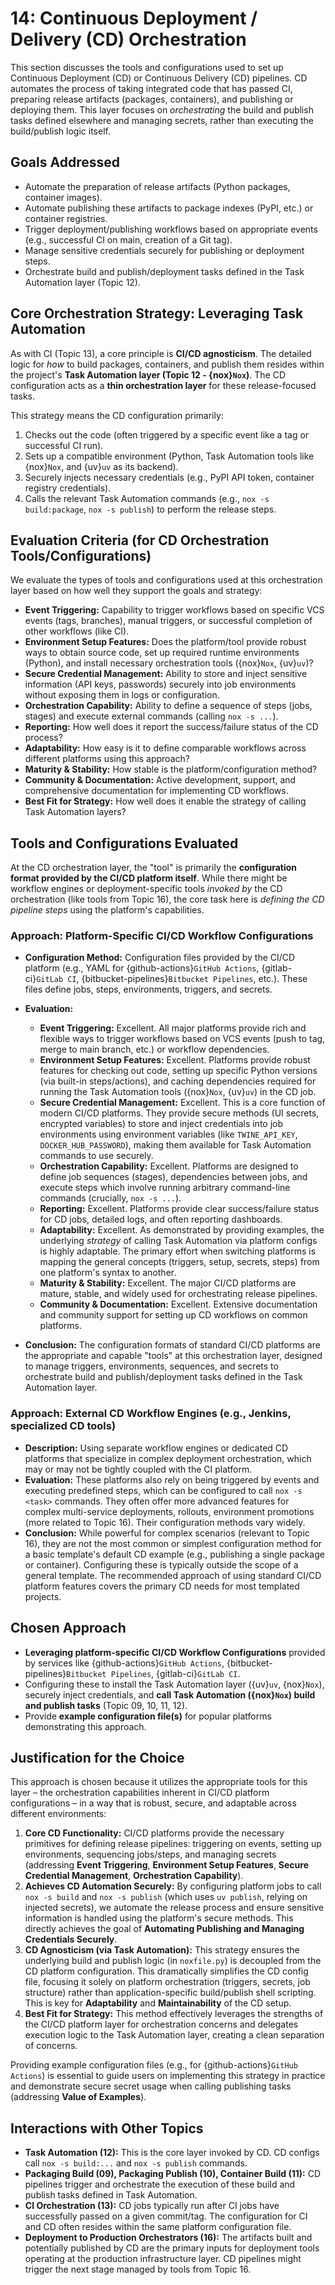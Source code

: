 # 14: Continuous Deployment / Delivery (CD) Orchestration

This section discusses the tools and configurations used to set up Continuous Deployment (CD) or Continuous Delivery (CD) pipelines. CD automates the process of taking integrated code that has passed CI, preparing release artifacts (packages, containers), and publishing or deploying them. This layer focuses on _orchestrating_ the build and publish tasks defined elsewhere and managing secrets, rather than executing the build/publish logic itself.

## Goals Addressed

- Automate the preparation of release artifacts (Python packages, container images).
- Automate publishing these artifacts to package indexes (PyPI, etc.) or container registries.
- Trigger deployment/publishing workflows based on appropriate events (e.g., successful CI on main, creation of a Git tag).
- Manage sensitive credentials securely for publishing or deployment steps.
- Orchestrate build and publish/deployment tasks defined in the Task Automation layer (Topic 12).

## Core Orchestration Strategy: Leveraging Task Automation

As with CI (Topic 13), a core principle is **CI/CD agnosticism**. The detailed logic for _how_ to build packages, containers, and publish them resides within the project's **Task Automation layer (Topic 12 - {nox}`Nox`)**. The CD configuration acts as a **thin orchestration layer** for these release-focused tasks.

This strategy means the CD configuration primarily:

1.  Checks out the code (often triggered by a specific event like a tag or successful CI run).
2.  Sets up a compatible environment (Python, Task Automation tools like {nox}`Nox`, and {uv}`uv` as its backend).
3.  Securely injects necessary credentials (e.g., PyPI API token, container registry credentials).
4.  Calls the relevant Task Automation commands (e.g., `nox -s build:package`, `nox -s publish`) to perform the release steps.

## Evaluation Criteria (for CD Orchestration Tools/Configurations)

We evaluate the types of tools and configurations used at this orchestration layer based on how well they support the goals and strategy:

- **Event Triggering:** Capability to trigger workflows based on specific VCS events (tags, branches), manual triggers, or successful completion of other workflows (like CI).
- **Environment Setup Features:** Does the platform/tool provide robust ways to obtain source code, set up required runtime environments (Python), and install necessary orchestration tools ({nox}`Nox`, {uv}`uv`)?
- **Secure Credential Management:** Ability to store and inject sensitive information (API keys, passwords) securely into job environments without exposing them in logs or configuration.
- **Orchestration Capability:** Ability to define a sequence of steps (jobs, stages) and execute external commands (calling `nox -s ...`).
- **Reporting:** How well does it report the success/failure status of the CD process?
- **Adaptability:** How easy is it to define comparable workflows across different platforms using this approach?
- **Maturity & Stability:** How stable is the platform/configuration method?
- **Community & Documentation:** Active development, support, and comprehensive documentation for implementing CD workflows.
- **Best Fit for Strategy:** How well does it enable the strategy of calling Task Automation layers?

## Tools and Configurations Evaluated

At the CD orchestration layer, the "tool" is primarily the **configuration format provided by the CI/CD platform itself**. While there might be workflow engines or deployment-specific tools _invoked by_ the CD orchestration (like tools from Topic 16), the core task here is _defining the CD pipeline steps_ using the platform's capabilities.

### Approach: Platform-Specific CI/CD Workflow Configurations

- **Configuration Method:** Configuration files provided by the CI/CD platform (e.g., YAML for {github-actions}`GitHub Actions`, {gitlab-ci}`GitLab CI`, {bitbucket-pipelines}`Bitbucket Pipelines`, etc.). These files define jobs, steps, environments, triggers, and secrets.
- **Evaluation:**

  - **Event Triggering:** Excellent. All major platforms provide rich and flexible ways to trigger workflows based on VCS events (push to tag, merge to main branch, etc.) or workflow dependencies.
  - **Environment Setup Features:** Excellent. Platforms provide robust features for checking out code, setting up specific Python versions (via built-in steps/actions), and caching dependencies required for running the Task Automation tools ({nox}`Nox`, {uv}`uv`) in the CD job.
  - **Secure Credential Management:** Excellent. This is a core function of modern CI/CD platforms. They provide secure methods (UI secrets, encrypted variables) to store and inject credentials into job environments using environment variables (like `TWINE_API_KEY`, `DOCKER_HUB_PASSWORD`), making them available for Task Automation commands to use securely.
  - **Orchestration Capability:** Excellent. Platforms are designed to define job sequences (stages), dependencies between jobs, and execute steps which involve running arbitrary command-line commands (crucially, `nox -s ...`).
  - **Reporting:** Excellent. Platforms provide clear success/failure status for CD jobs, detailed logs, and often reporting dashboards.
  - **Adaptability:** Excellent. As demonstrated by providing examples, the underlying _strategy_ of calling Task Automation via platform configs is highly adaptable. The primary effort when switching platforms is mapping the general concepts (triggers, setup, secrets, steps) from one platform's syntax to another.
  - **Maturity & Stability:** Excellent. The major CI/CD platforms are mature, stable, and widely used for orchestrating release pipelines.
  - **Community & Documentation:** Excellent. Extensive documentation and community support for setting up CD workflows on common platforms.

- **Conclusion:** The configuration formats of standard CI/CD platforms are the appropriate and capable "tools" at this orchestration layer, designed to manage triggers, environments, sequences, and secrets to orchestrate build and publish/deployment tasks defined in the Task Automation layer.

### Approach: External CD Workflow Engines (e.g., Jenkins, specialized CD tools)

- **Description:** Using separate workflow engines or dedicated CD platforms that specialize in complex deployment orchestration, which may or may not be tightly coupled with the CI platform.
- **Evaluation:** These platforms also rely on being triggered by events and executing predefined steps, which can be configured to call `nox -s <task>` commands. They often offer more advanced features for complex multi-service deployments, rollouts, environment promotions (more related to Topic 16). Their configuration methods vary widely.
- **Conclusion:** While powerful for complex scenarios (relevant to Topic 16), they are not the most common or simplest configuration method for a basic template's default CD example (e.g., publishing a single package or container). Configuring these is typically outside the scope of a general template. The recommended approach of using standard CI/CD platform features covers the primary CD needs for most templated projects.

## Chosen Approach

- **Leveraging platform-specific CI/CD Workflow Configurations** provided by services like {github-actions}`GitHub Actions`, {bitbucket-pipelines}`Bitbucket Pipelines`, {gitlab-ci}`GitLab CI`.
- Configuring these to install the Task Automation layer ({uv}`uv`, {nox}`Nox`), securely inject credentials, and **call Task Automation ({nox}`Nox`) build and publish tasks** (Topic 09, 10, 11, 12).
- Provide **example configuration file(s)** for popular platforms demonstrating this approach.

## Justification for the Choice

This approach is chosen because it utilizes the appropriate tools for this layer – the orchestration capabilities inherent in CI/CD platform configurations – in a way that is robust, secure, and adaptable across different environments:

1.  **Core CD Functionality:** CI/CD platforms provide the necessary primitives for defining release pipelines: triggering on events, setting up environments, sequencing jobs/steps, and managing secrets (addressing **Event Triggering**, **Environment Setup Features**, **Secure Credential Management**, **Orchestration Capability**).
2.  **Achieves CD Automation Securely:** By configuring platform jobs to call `nox -s build` and `nox -s publish` (which uses `uv publish`, relying on injected secrets), we automate the release process and ensure sensitive information is handled using the platform's secure methods. This directly achieves the goal of **Automating Publishing and Managing Credentials Securely**.
3.  **CD Agnosticism (via Task Automation):** This strategy ensures the underlying build and publish logic (in `noxfile.py`) is decoupled from the CD platform configuration. This dramatically simplifies the CD config file, focusing it solely on platform orchestration (triggers, secrets, job structure) rather than application-specific build/publish shell scripting. This is key for **Adaptability** and **Maintainability** of the CD setup.
4.  **Best Fit for Strategy:** This method effectively leverages the strengths of the CI/CD platform layer for orchestration concerns and delegates execution logic to the Task Automation layer, creating a clean separation of concerns.

Providing example configuration files (e.g., for {github-actions}`GitHub Actions`) is essential to guide users on implementing this strategy in practice and demonstrate secure secret usage when calling publishing tasks (addressing **Value of Examples**).

## Interactions with Other Topics

- **Task Automation (12):** This is the core layer invoked by CD. CD configs call `nox -s build:...` and `nox -s publish` commands.
- **Packaging Build (09), Packaging Publish (10), Container Build (11):** CD pipelines trigger and orchestrate the execution of these build and publish tasks defined in Task Automation.
- **CI Orchestration (13):** CD jobs typically run after CI jobs have successfully passed on a given commit/tag. The configuration for CI and CD often resides within the same platform configuration file.
- **Deployment to Production Orchestrators (16):** The artifacts built and potentially published by CD are the primary inputs for deployment tools operating at the production infrastructure layer. CD pipelines might trigger the next stage managed by tools from Topic 16.
